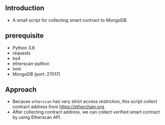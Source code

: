 ## Introduction

* A small script for collecting smart contract to MongoDB.

## prerequisite

* Python 3.8 
* requests
* bs4
* etherscan-python
* lxml
* MongoDB (port: 27017)

## Approach

* Because `etherscan` has very strict access restriction, this script collect contract address from https://etherchain.org.
* After collecting contract address, we can collect verified smart contract by using Etherscan API.
